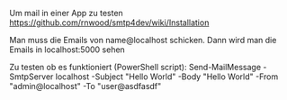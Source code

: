 Um mail in einer App zu testen
https://github.com/rnwood/smtp4dev/wiki/Installation

Man muss die Emails von name@localhost schicken. Dann wird man die Emails in localhost:5000 sehen

Zu testen ob es funktioniert (PowerShell script):
Send-MailMessage -SmtpServer localhost -Subject "Hello World" -Body "Hello World" -From "admin@localhost" -To "user@asdfasdf"